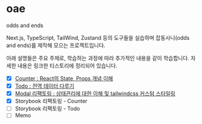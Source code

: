 # oae

odds and ends

Next.js, TypeScript, TailWind, Zustand 등의 도구들을 실습하며
잡동사니(odds and ends)를 제작해 모으는 프로젝트입니다.

아래 설명들은 주요 주제로, 학습하는 과정에 따라 추가적인 내용을 같이 학습합니다.
자세한 내용은 링크한 티스토리에 정리되어 있습니다.

- [x] [Counter : React의 State, Props 개념 이해](https://ldd6cr-adness.tistory.com/315)
- [x] [Todo : 전역 데이터 다루기](https://ldd6cr-adness.tistory.com/316)
- [x] [Modal 리팩토링 : 상태관리에 대한 이해 및 tailwindcss 커스텀 스타일링](https://ldd6cr-adness.tistory.com/317)
- [x] Storybook 리팩토링 - Counter
- [ ] Storybook 리팩토링 - Todo
- [ ] Memo
